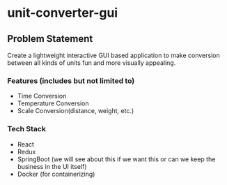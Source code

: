 # unit-converter-gui

## Problem Statement
Create a lightweight interactive GUI based application to make conversion between all kinds of units fun and more visually appealing.

### Features (includes but not limited to)
- Time Conversion
- Temperature Conversion
- Scale Conversion(distance, weight, etc.)

### Tech Stack
- React
- Redux
- SpringBoot (we will see about this if we want this or can we keep the business in the UI itself)
- Docker (for containerizing)
